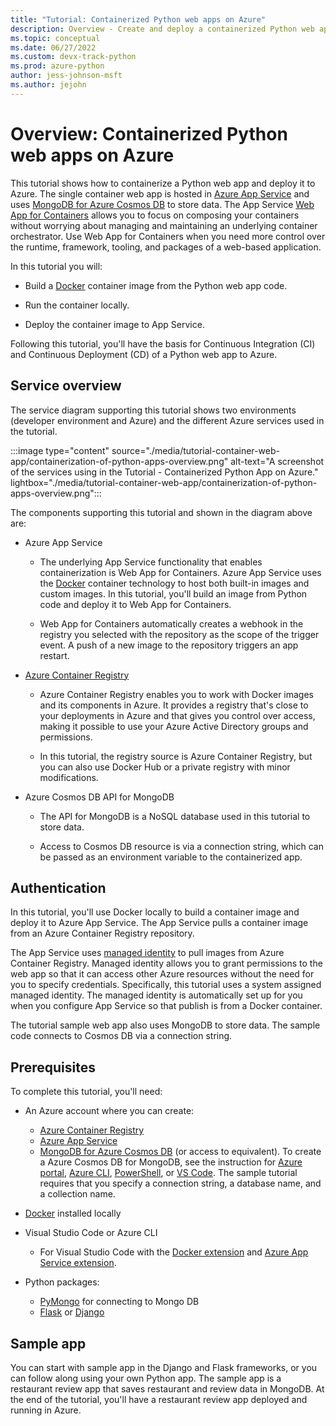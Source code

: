 ```yaml
---
title: "Tutorial: Containerized Python web apps on Azure"
description: Overview - Create and deploy a containerized Python web app on Azure
ms.topic: conceptual
ms.date: 06/27/2022
ms.custom: devx-track-python
ms.prod: azure-python
author: jess-johnson-msft
ms.author: jejohn
---
```


# Overview: Containerized Python web apps on Azure

This tutorial shows how to containerize a Python web app and deploy it to Azure. The single container web app is hosted in [Azure App Service][1] and uses [MongoDB for Azure Cosmos DB][2] to store data. The App Service [Web App for Containers][3] allows you to focus on composing your containers without worrying about managing and maintaining an underlying container orchestrator. Use Web App for Containers when you need more control over the runtime, framework, tooling, and packages of a web-based application.

In this tutorial you will:

* Build a [Docker][4] container image from the Python web app code.

* Run the container locally.

* Deploy the container image to App Service.

Following this tutorial, you'll have the basis for Continuous Integration (CI) and Continuous Deployment (CD) of a Python web app to Azure.

## Service overview

The service diagram supporting this tutorial shows two environments (developer environment and Azure) and the different Azure services used in the tutorial.
	
:::image type="content" source="./media/tutorial-container-web-app/containerization-of-python-apps-overview.png" alt-text="A screenshot of the services using in the Tutorial - Containerized Python App on Azure." lightbox="./media/tutorial-container-web-app/containerization-of-python-apps-overview.png":::

The components supporting this tutorial and shown in the diagram above are:

* Azure App Service

  * The underlying App Service functionality that enables containerization is Web App for Containers. Azure App Service uses the [Docker][4] container technology to host both built-in images and custom images.  In this tutorial, you'll build an image from Python code and deploy it to Web App for Containers.

  * Web App for Containers automatically creates a webhook in the registry you selected with the repository as the scope of the trigger event. A push of a new image to the repository triggers an app restart. 

* [Azure Container Registry][11]

  * Azure Container Registry enables you to work with Docker images and its components in Azure. It provides a registry that's close to your deployments in Azure and that gives you control over access, making it possible to use your Azure Active Directory groups and permissions.

  * In this tutorial, the registry source is Azure Container Registry, but you can also use Docker Hub or a private registry with minor modifications.

* Azure Cosmos DB API for MongoDB

  * The API for MongoDB is a NoSQL database used in this tutorial to store data.

  * Access to Cosmos DB resource is via a connection string, which can be passed as an environment variable to the containerized app.

## Authentication

In this tutorial, you'll use Docker locally to build a container image and deploy it to Azure App Service. The App Service pulls a container image from an Azure Container Registry repository.

The App Service uses [managed identity][5] to pull images from Azure Container Registry. Managed identity allows you to grant permissions to the web app so that it can access other Azure resources without the need for you to specify credentials. Specifically, this tutorial uses a system assigned managed identity. The managed identity is automatically set up for you when you configure App Service so that publish is from a Docker container.

The tutorial sample web app also uses MongoDB to store data. The sample code connects to Cosmos DB via a connection string. 

## Prerequisites

To complete this tutorial, you'll need:

* An Azure account where you can create:

  * [Azure Container Registry][11]
  * [Azure App Service][1] 
  * [MongoDB for Azure Cosmos DB][2] (or access to equivalent). To create a Azure Cosmos DB for MongoDB, see the instruction for [Azure portal][12], [Azure CLI][13], [PowerShell][14], or [VS Code][15]. The sample tutorial requires that you specify a connection string, a database name, and a collection name.

* [Docker][4] installed locally

* Visual Studio Code or Azure CLI

  * For Visual Studio Code with the [Docker extension][6] and [Azure App Service extension][7].

* Python packages:

  * [PyMongo][8] for connecting to Mongo DB
  * [Flask][9] or [Django][10]

## Sample app

You can start with sample app in the Django and Flask frameworks, or you can follow along using your own Python app. The sample app is a restaurant review app that saves restaurant and review data in MongoDB. At the end of the tutorial, you'll have a restaurant review app deployed and running in Azure.


[1]: https://azure.microsoft.com/services/app-service/
[2]: /azure/cosmos-db/mongodb/mongodb-introduction
[3]: https://azure.microsoft.com/services/app-service/containers/
[4]: https://www.docker.com/
[5]: /azure/active-directory/managed-identities-azure-resources/overview
[6]: https://marketplace.visualstudio.com/items?itemName=ms-azuretools.vscode-docker
[7]: https://marketplace.visualstudio.com/items?itemName=ms-azuretools.vscode-azureappservice
[8]: https://pypi.org/project/pymongo/
[9]: https://flask.palletsprojects.com/en/2.1.x/
[10]: https://www.djangoproject.com/
[11]: https://azure.microsoft.com/services/container-registry/
[12]: /azure/cosmos-db/mongodb/create-mongodb-python
[13]: /azure/cosmos-db/scripts/cli/mongodb/create
[14]: /azure/cosmos-db/scripts/powershell/mongodb/create
[15]: https://marketplace.visualstudio.com/items?itemName=ms-azuretools.vscode-cosmosdb